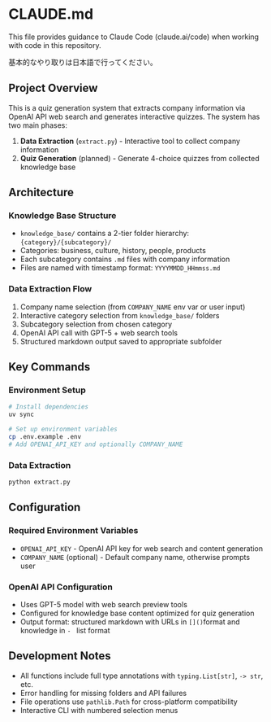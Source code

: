
# CLAUDE.md

This file provides guidance to Claude Code (claude.ai/code) when working with code in this repository.

基本的なやり取りは日本語で行ってください。

## Project Overview

This is a quiz generation system that extracts company information via OpenAI API web search and generates interactive quizzes. The system has two main phases:

1. **Data Extraction** (`extract.py`) - Interactive tool to collect company information
2. **Quiz Generation** (planned) - Generate 4-choice quizzes from collected knowledge base

## Architecture

### Knowledge Base Structure
- `knowledge_base/` contains a 2-tier folder hierarchy: `{category}/{subcategory}/`
- Categories: business, culture, history, people, products
- Each subcategory contains `.md` files with company information
- Files are named with timestamp format: `YYYYMMDD_HHmmss.md`

### Data Extraction Flow
1. Company name selection (from `COMPANY_NAME` env var or user input)
2. Interactive category selection from `knowledge_base/` folders
3. Subcategory selection from chosen category
4. OpenAI API call with GPT-5 + web search tools
5. Structured markdown output saved to appropriate subfolder

## Key Commands

### Environment Setup
```bash
# Install dependencies
uv sync

# Set up environment variables
cp .env.example .env
# Add OPENAI_API_KEY and optionally COMPANY_NAME
```

### Data Extraction
```bash
python extract.py
```

## Configuration

### Required Environment Variables
- `OPENAI_API_KEY` - OpenAI API key for web search and content generation
- `COMPANY_NAME` (optional) - Default company name, otherwise prompts user

### OpenAI API Configuration
- Uses GPT-5 model with web search preview tools
- Configured for knowledge base content optimized for quiz generation
- Output format: structured markdown with URLs in `[]()`format and knowledge in `- ` list format

## Development Notes

- All functions include full type annotations with `typing.List[str]`, `-> str`, etc.
- Error handling for missing folders and API failures
- File operations use `pathlib.Path` for cross-platform compatibility
- Interactive CLI with numbered selection menus
